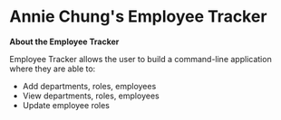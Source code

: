 # Annie Chung's Employee Tracker

**About the Employee Tracker**

Employee Tracker allows the user to build a command-line application where they are able to:

- Add departments, roles, employees
- View departments, roles, employees
- Update employee roles

